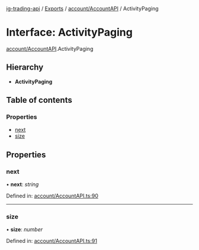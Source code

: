 [ig-trading-api](../README.md) / [Exports](../modules.md) / [account/AccountAPI](../modules/account_accountapi.md) / ActivityPaging

# Interface: ActivityPaging

[account/AccountAPI](../modules/account_accountapi.md).ActivityPaging

## Hierarchy

- **ActivityPaging**

## Table of contents

### Properties

- [next](account_accountapi.activitypaging.md#next)
- [size](account_accountapi.activitypaging.md#size)

## Properties

### next

• **next**: _string_

Defined in: [account/AccountAPI.ts:90](https://github.com/bennycode/ig-trading-api/blob/aeb83dc/src/account/AccountAPI.ts#L90)

---

### size

• **size**: _number_

Defined in: [account/AccountAPI.ts:91](https://github.com/bennycode/ig-trading-api/blob/aeb83dc/src/account/AccountAPI.ts#L91)
